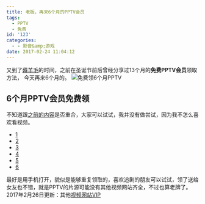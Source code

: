 ```yaml
---
title: 老板，再来6个月的PPTV会员
tags:
  - PPTV
  - 免费
id: '123'
categories:
  - - 影音&amp;游戏
date: 2017-02-24 11:04:12
---
```


又到了[薅羊毛](https://www.jubuzz.com)的时间，之前在圣诞节前后曾经分享过13个月的**免费PPTV会员**领取方法， 今天再来6个月的。 ![免费领6个月PPTV](https://ooo.0o0.ooo/2017/02/24/58afa252c5e85.png)

## 6个月PPTV会员免费领

不知道跟[之前的内容](https://www.jubuzz.com/share/30.html)是否重合，大家可以试试，我并没有做尝试，因为我不怎么喜欢看视频。

*   [1](http://vip.pptv.com/activity/2016/snyg/sn001/)
*   [2](http://vip.pptv.com/activity/2016/ylzt/)
*   [3](http://vip.pptv.com/activity/2017/common/?dbnewopen=)
*   [4](http://vip.pptv.com/activity/2016/snyg/sn002)
*   [5](http://vip.pptv.com/activity/2016/licaitong)
*   [6](http://vip.pptv.com/activity/2016/didichuzu)

最好是用手机打开，貌似是能够重复领取的，喜欢追剧的朋友可以试试，领了送给女友也不错，就是PPTV的片源可能没有其他视频网站齐全，不过也算老牌了。 2017年2月26日更新：其他[视频网站VIP](https://www.jubuzz.com/share/137.html)